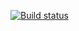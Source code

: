 [![Build status](https://ci.appveyor.com/api/projects/status/umpursjb34085sim?svg=true)](https://ci.appveyor.com/project/ChukharevIlya/javaqagradledz2postmanecho)